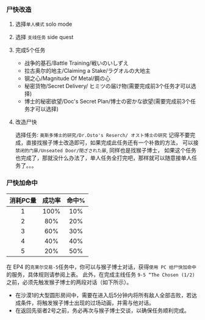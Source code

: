 
### 尸快改造
1. 选择`单人模式` solo mode
2. 选择 `支线任务` side quest
3. 完成5个任务
   
    * 战争的基石/Battle Training/戦いのいしずえ
    * 拉古奥尔的地主/Claiming a Stake/ラグオルの大地主
    * 钢之心/Magnitude Of Metal/鋼の心
    * 秘密货物/Secret Delivery/ ヒミツの届け物(需要完成前3个任务才可以选择)
    * 博士的秘密欲望/Doc's Secret Plan/博士の密かな欲望(需要完成前3个任务才可以选择)

4. 改造尸快
   
   选择任务: `奥斯多博士的研究/Dr.Osto's Reserch/ オスト博士の研究`
   记得不要完成，直接找猴子博士改造即可，如果完成此任务还有一个补救的方法，
   可以接`禁闭的门扉/Unseated Door/閉ざされた扉`, 同样也是找猴子博士，
   如果这个任务也完成了，那就没什么办法了，单人任务全打完吧，那样就可以随意接单人任务了。。。
   

### 尸快加命中

|消耗PC量|成功率|命中%|
|:---:|:---:|:---:|
|1|100%|10%|
|2|80%|20%|
|3|60%|30%|
|4|40%|40%|
|5|20%|50%|

在 EP4 的`克莱尔交易-5`任务中，你可以与猴子博士对话，获得`使用 PC 给尸快加命中`的服务，具体规则请参阅上表。
此外，在完成主线任务 `9-5 “The Chosen (1/2)`之前，必须先触发猴子博士的两段对话（如下所示）。

* 在沙漠1的大型圆形房间中，需要在进入后5分钟内将所有敌人全部击败，若达成条件，将触发猴子博士出现的过场动画，并需与他对话。
* 在返回先驱者2号之前，务必再次与猴子博士交谈，以确保任务顺利完成。
